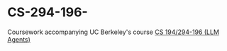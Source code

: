 # CS-294-196-
Coursework accompanying UC Berkeley's course [CS 194/294-196 (LLM Agents)](https://llmagents-learning.org/f24)
